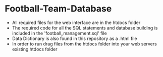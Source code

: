 # Football-Team-Database

- All required files for the web interface are in the htdocs folder 
- The required code for all the SQL statements and database building is included in the 'football_management.sql' file
- Data Dictionary is also found in this repository as a .html file
- In order to run drag files from the htdocs folder into your web servers existing htdocs folder
